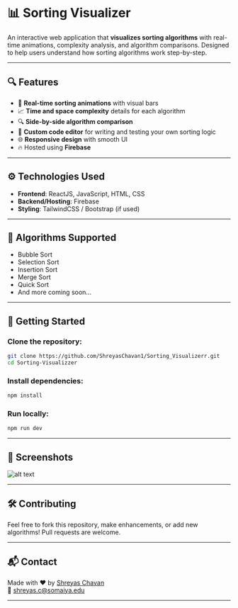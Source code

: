 
# 📊 Sorting Visualizer

An interactive web application that **visualizes sorting algorithms** with real-time animations, complexity analysis, and algorithm comparisons. Designed to help users understand how sorting algorithms work step-by-step.

---

## 🔍 Features

- 🔄 **Real-time sorting animations** with visual bars
- 📈 **Time and space complexity** details for each algorithm
- 🔍 **Side-by-side algorithm comparison**
- 🧠 **Custom code editor** for writing and testing your own sorting logic
- 🌐 **Responsive design** with smooth UI
- 🔥 Hosted using **Firebase**

---

## ⚙️ Technologies Used

- **Frontend**: ReactJS, JavaScript, HTML, CSS
- **Backend/Hosting**: Firebase
- **Styling**: TailwindCSS / Bootstrap (if used)

---

## 📌 Algorithms Supported

- Bubble Sort  
- Selection Sort  
- Insertion Sort  
- Merge Sort  
- Quick Sort  
- And more coming soon...

---

## 🚀 Getting Started

### Clone the repository:
```bash
git clone https://github.com/ShreyasChavan1/Sorting_Visualizerr.git
cd Sorting-Visualizzer
```

### Install dependencies:
```bash
npm install
```

### Run locally:
```bash
npm run dev
```

---

## 🧪 Screenshots

![alt text](ViteReact-Brave2025-04-2011-46-39-ezgif.com-video-to-gif-converter.gif)

---

## 🛠️ Contributing

Feel free to fork this repository, make enhancements, or add new algorithms! Pull requests are welcome.

---

## 📬 Contact

Made with ❤️ by [Shreyas Chavan](https://www.linkedin.com/in/shreyas-chavan-37b888241/)  
📧 shreyas.c@somaiya.edu

---
